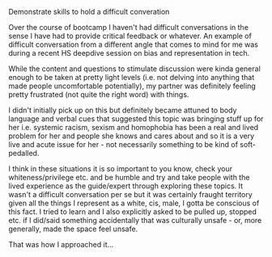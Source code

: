 Demonstrate skills to hold a difficult converation

Over the course of bootcamp I haven't had difficult conversations in the sense I have had to provide critical feedback or whatever. An example of difficult conversation from a different angle that comes to mind for me was during a recent HS deepdive session on bias and representation in tech. 

While the content and questions to stimulate discussion were kinda general enough to be taken at pretty light levels (i.e. not delving into anything that made people uncomfortable potentially), my partner was definitely feeling pretty frustrated (not quite the right word) with things. 

I didn't initially pick up on this but definitely became attuned to body language and verbal cues that suggested this topic was bringing stuff up for her i.e. systemic racism, sexism and homophobia has been a real and lived problem for her and people she knows and cares about and so it is a very live and acute issue for her - not necessarily something to be kind of soft-pedalled. 

I think in these situations it is so important to you know, check your whiteness/privilege etc. and be humble and try and take people with the lived experience as the guide/expert through exploring these topics. It wasn't a difficult conversation per se but it was certainly fraught territory given all the things I represent as a white, cis, male, I gotta be conscious of this fact. I tried to learn and I also explicitly asked to be pulled up, stopped etc. if I did/said  something accidentally that was culturally unsafe - or, more generally, made the space feel unsafe. 

That was how I approached it...